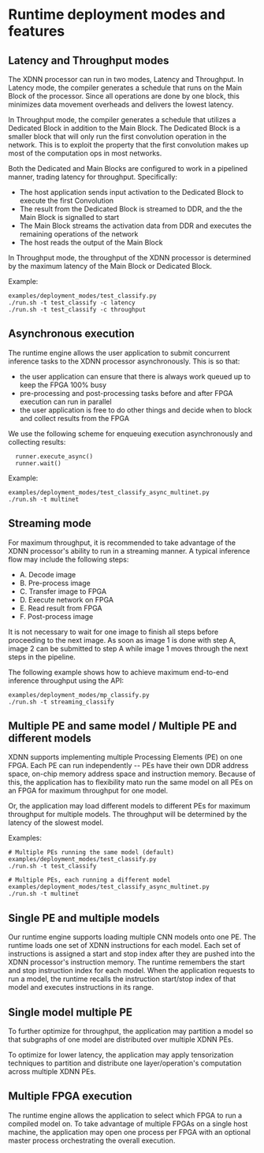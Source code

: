 # Runtime deployment modes and features

## Latency and Throughput modes

The XDNN processor can run in two modes, Latency and Throughput. In Latency mode, the compiler generates a schedule that runs on the Main Block of the processor. Since all operations are done by one block, this minimizes data movement overheads and delivers the lowest latency.

In Throughput mode, the compiler generates a schedule that utilizes a Dedicated Block in addition to the Main Block. The Dedicated Block is a smaller block that will only run the first convolution operation in the network. This is to exploit the property that the first convolution makes up most of the computation ops in most networks.

Both the Dedicated and Main Blocks are configured to work in a pipelined manner, trading latency for throughput. Specifically:
- The host application sends input activation to the Dedicated Block to execute the first Convolution
- The result from the Dedicated Block is streamed to DDR, and the the Main Block is signalled to start
- The Main Block streams the activation data from DDR and executes the remaining operations of the network
- The host reads the output of the Main Block

In Throughput mode, the throughput of the XDNN processor is determined by the maximum latency of the Main Block or Dedicated Block.

Example:
```
examples/deployment_modes/test_classify.py
./run.sh -t test_classify -c latency 
./run.sh -t test_classify -c throughput
```


## Asynchronous execution

The runtime engine allows the user application to submit concurrent inference tasks to the XDNN processor asynchronously. This is so that:
- the user application can ensure that there is always work queued up to keep the FPGA 100% busy
- pre-processing and post-processing tasks before and after FPGA execution can run in parallel
- the user application is free to do other things and decide when to block and collect results from the FPGA

We use the following scheme for enqueuing execution asynchronously and collecting results:
```
  runner.execute_async()
  runner.wait()
```

Example:
```
examples/deployment_modes/test_classify_async_multinet.py
./run.sh -t multinet 
```


## Streaming mode

For maximum throughput, it is recommended to take advantage of the XDNN processor's ability to run in a streaming manner.  A typical inference flow may include the following steps: 
- A. Decode image
- B. Pre-process image
- C. Transfer image to FPGA
- D. Execute network on FPGA
- E. Read result from FPGA
- F. Post-process image

It is not necessary to wait for one image to finish all steps before proceeding to the next image. As soon as image 1 is done with step A, image 2 can be submitted to step A while image 1 moves through the next steps in the pipeline.

The following example shows how to achieve maximum end-to-end inference throughput using the API: 
```
examples/deployment_modes/mp_classify.py
./run.sh -t streaming_classify
```

## Multiple PE and same model / Multiple PE and different models

XDNN supports implementing multiple Processing Elements (PE) on one FPGA. Each PE can run independently -- PEs have their own DDR address space, on-chip memory address space and instruction memory. Because of this, the application has to flexibility mato run the same model on all PEs on an FPGA for maximum throughput for one model. 

Or, the application may load different models to different PEs for maximum throughput for multiple models. The throughput will be determined by the latency of the slowest model.

Examples:
```
# Multiple PEs running the same model (default)
examples/deployment_modes/test_classify.py
./run.sh -t test_classify 

# Multiple PEs, each running a different model
examples/deployment_modes/test_classify_async_multinet.py
./run.sh -t multinet 
```


## Single PE and multiple models

Our runtime engine supports loading multiple CNN models onto one PE. The runtime loads one set of XDNN instructions for each model. Each set of instructions is assigned a start and stop index after they are pushed into the XDNN processor's instruction memory. The runtime remembers the start and stop instruction index for each model. When the application requests to run a model, the runtime recalls the instruction start/stop index of that model and executes instructions in its range.


## Single model multiple PE

To further optimize for throughput, the application may partition a model so that subgraphs of one model are distributed over multiple XDNN PEs. 

To optimize for lower latency, the application may apply tensorization techniques to partition and distribute one layer/operation's computation across multiple XDNN PEs.


## Multiple FPGA execution

The runtime engine allows the application to select which FPGA to run a compiled model on. To take advantage of multiple FPGAs on a single host machine, the application may open one process per FPGA with an optional master process orchestrating the overall execution.
